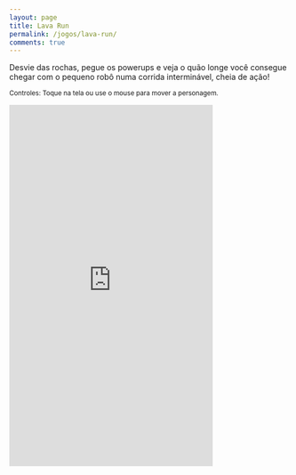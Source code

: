 ```yaml
---
layout: page
title: Lava Run
permalink: /jogos/lava-run/
comments: true
---
```


Desvie das rochas, pegue os powerups e veja o quão longe você consegue chegar com o pequeno robô numa corrida interminável, cheia de ação!

<small>Controles: Toque na tela ou use o mouse para mover a personagem.</small>

 <div class="center"><iframe src="http://www.ottorobba.com/lava-run" width="366" height="650" style="border: medium none;"></iframe></div> 
